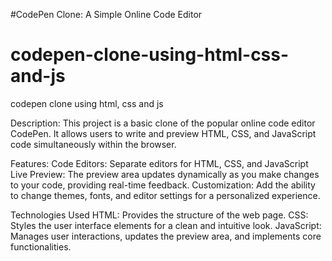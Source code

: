 #CodePen Clone: A Simple Online Code Editor

# codepen-clone-using-html-css-and-js
codepen clone using html, css and js

Description:
This project is a basic clone of the popular online code editor CodePen. It allows users to write and preview HTML, CSS, and JavaScript code simultaneously within the browser.

Features:
Code Editors: Separate editors for HTML, CSS, and JavaScript
Live Preview: The preview area updates dynamically as you make changes to your code, providing real-time feedback.
Customization: Add the ability to change themes, fonts, and editor settings for a personalized experience.

Technologies Used
HTML: Provides the structure of the web page.
CSS: Styles the user interface elements for a clean and intuitive look.
JavaScript: Manages user interactions, updates the preview area, and implements core functionalities.
